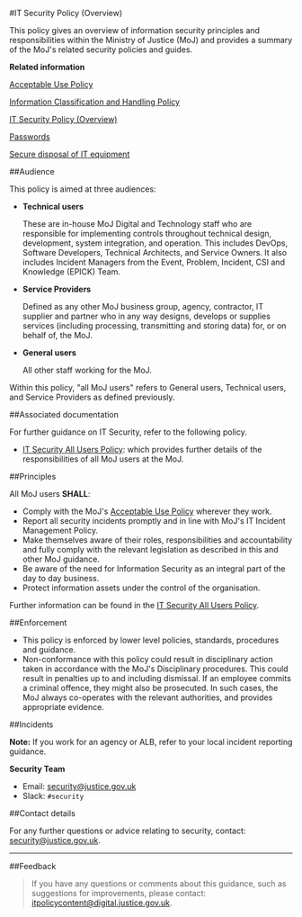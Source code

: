 #IT Security Policy (Overview)

This policy gives an overview of information security principles and responsibilities within the Ministry of Justice (MoJ) and provides a summary of the MoJ's related security policies and guides.

**Related information**  


[Acceptable Use Policy](https://security-guidance.service.justice.gov.uk/acceptable-use-policy/)

[Information Classification and Handling Policy](https://security-guidance.service.justice.gov.uk/information-classification-and-handling-policy/)

[IT Security Policy (Overview)](https://security-guidance.service.justice.gov.uk/it-security-policy-overview/)

[Passwords](https://security-guidance.service.justice.gov.uk/passwords/)

[Secure disposal of IT equipment](https://security-guidance.service.justice.gov.uk/secure-disposal-of-it-equipment/)

##Audience

This policy is aimed at three audiences:

* **Technical users**

    These are in-house MoJ Digital and Technology staff who are responsible for implementing controls throughout technical design, development, system integration, and operation. This includes DevOps, Software Developers, Technical Architects, and Service Owners. It also includes Incident Managers from the Event, Problem, Incident, CSI and Knowledge (EPICK) Team.

* **Service Providers**

    Defined as any other MoJ business group, agency, contractor, IT supplier and partner who in any way designs, develops or supplies services (including processing, transmitting and storing data) for, or on behalf of, the MoJ.

* **General users**

    All other staff working for the MoJ.


Within this policy, "all MoJ users" refers to General users, Technical users, and Service Providers as defined previously.

##Associated documentation

For further guidance on IT Security, refer to the following policy.

* [IT Security All Users Policy](https://security-guidance.service.justice.gov.uk/it-security-all-users-policy/): which provides further details of the responsibilities of all MoJ users at the MoJ.

##Principles

All MoJ users **SHALL**:

* Comply with the MoJ's [Acceptable Use Policy](https://security-guidance.service.justice.gov.uk/acceptable-use-policy/) wherever they work.
* Report all security incidents promptly and in line with MoJ's IT Incident Management Policy.
* Make themselves aware of their roles, responsibilities and accountability and fully comply with the relevant legislation as described in this and other MoJ guidance.
* Be aware of the need for Information Security as an integral part of the day to day business.
* Protect information assets under the control of the organisation.

Further information can be found in the [IT Security All Users Policy](https://security-guidance.service.justice.gov.uk/it-security-all-users-policy/).

##Enforcement

* This policy is enforced by lower level policies, standards, procedures and guidance.
* Non-conformance with this policy could result in disciplinary action taken in accordance with the MoJ's Disciplinary procedures. This could result in penalties up to and including dismissal. If an employee commits a criminal offence, they might also be prosecuted. In such cases, the MoJ always co-operates with the relevant authorities, and provides appropriate evidence.

##Incidents

**Note:** If you work for an agency or ALB, refer to your local incident reporting guidance.

**Security Team**

* Email: [security@justice.gov.uk](mailto:security@justice.gov.uk)
* Slack: `#security`

##Contact details

For any further questions or advice relating to security, contact: [security@justice.gov.uk](mailto:security@justice.gov.uk).

---

##Feedback

> If you have any questions or comments about this guidance, such as suggestions for improvements, please contact: [itpolicycontent@digital.justice.gov.uk](mailto:itpolicycontent@digital.justice.gov.uk).

